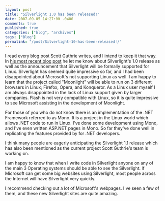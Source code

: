 ```yaml
---
layout: post
title: "Silverlight 1.0 has been released!"
date: 2007-09-05 14:27:00 -0400
comments: true
published: true
categories: ["blog", "archives"]
tags: ["Blog"]
permalink: "/post/Silverlight-10-has-been-released!/"
---
```

<!-- more -->



<p>I read every blog post Scott Guthrie writes, and I intend to keep it that way. In <a href="http://weblogs.asp.net/scottgu/archive/2007/09/04/silverlight-1-0-released-and-silverlight-for-linux-announced.aspx">his most recent blog post</a> he let me know about Silverlight's 1.0 release as well as the announcement that Silverlight will be formally supported for Linux. Silverlight has seemed quite impressive so far, and I had been disappointed about Microsoft's not supporting Linux as well. I am happy to learn that the project called "Moonlight" will be able to run on 3 different browsers in Linux; Firefox, Opera, and Konqueror. As a Linux user myself I am always disappointed in the lack of Linux support given by larger companies. Flash is not very compatible with Linux, so it is quite impressive to see Microsoft assisting in the development of Moonlight.</p>
<p>For those of you who do not know there is an implementation of the .NET Framework referred to as Mono. It is a project in the Linux world which allows .NET code to run in Linux. I've done some development using Mono, and I've even written ASP.NET pages in Mono. So far they've done well in replicating the features provided by for .NET developers.</p>
<p>I think many people are eagerly anticipating the Silverlight 1.1 release which has also been mentioned as the current project Scott Guthrie's team is working on.</p>
<p>I am happy to know that when I write code in Silverlight anyone on any of the main 3 Operating systems should be able to see the Silverlight. If Microsoft can get some big websites using Silverlight, most people across the Internet will have Silverlight very quickly.</p>
<p>I recommend checking out a lot of Microsoft's webpages. I've seen a few of them, and these new Silverlight sites&nbsp;are quite amazing.</p>
